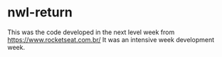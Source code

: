# nwl-return
This was the code developed in the next level week from  https://www.rocketseat.com.br/  It was an intensive week development week. 
